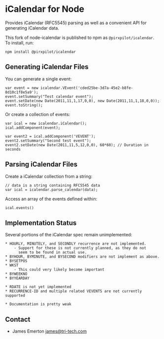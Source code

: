 iCalendar for Node
==================

Provides iCalendar (RFC5545) parsing as well as a convenient API for generating iCalendar data.

This fork of node-icalendar is published to npm as `@pirxpilot/icalendar`. To install, run:
```
npm install @pirxpilot/icalendar
```


Generating iCalendar Files
--------------------------

You can generate a single event:

    var event = new icalendar.VEvent('cded25be-3d7a-45e2-b8fe-8d10c1f8e5a9');
    event.setSummary("Test calendar event");
    event.setDate(new Date(2011,11,1,17,0,0), new Date(2011,11,1,18,0,0));
    event.toString();


Or create a collection of events:

    var ical = new icalendar.iCalendar();
    ical.addComponent(event);

    var event2 = ical.addComponent('VEVENT');
    event2.setSummary("Second test event");
    event2.setDate(new Date(2011,11,5,12,0,0), 60*60); // Duration in seconds


Parsing iCalendar Files
-----------------------

Create a iCalendar collection from a string:

    // data is a string containing RFC5545 data
    var ical = icalendar.parse_calendar(data);

Access an array of the events defined within:

    ical.events()


Implementation Status
---------------------

Several portions of the iCalendar spec remain unimplemented:

    * HOURLY, MINUTELY, and SECONDLY recurrence are not implemented.
        - Support for these is not currently planned, as they do not
          seem to be found in actual use.
    * BYHOUR, BYMINUTE, and BYSECOND modifiers are not implement as above.
    * BYSETPOS
    * WKST
        - This could very likely become important
    * BYWEEKNO
    * BYYEARDAY

    * RDATE is not yet implemented
    * RECURRENCE-ID and multiple related VEVENTS are not currently supported

    * Documentation is pretty weak


Contact
-------

 * James Emerton <james@tri-tech.com>
